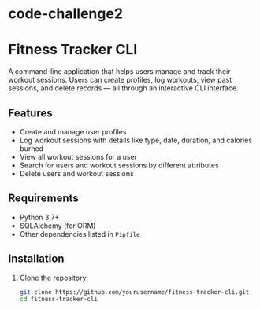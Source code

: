 # code-challenge2

# Fitness Tracker CLI

A command-line application that helps users manage and track their workout sessions. Users can create profiles, log workouts, view past sessions, and delete records — all through an interactive CLI interface.

## Features

- Create and manage user profiles
- Log workout sessions with details like type, date, duration, and calories burned
- View all workout sessions for a user
- Search for users and workout sessions by different attributes
- Delete users and workout sessions

## Requirements

- Python 3.7+
- SQLAlchemy (for ORM)
- Other dependencies listed in `Pipfile`

## Installation

1. Clone the repository:
   ```bash
   git clone https://github.com/yourusername/fitness-tracker-cli.git
   cd fitness-tracker-cli

